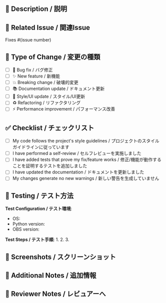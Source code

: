 ## 📝 Description / 説明
<!-- Describe your changes in detail -->
<!-- 変更内容を詳しく説明してください -->

## 🎯 Related Issue / 関連Issue
<!-- Link to the issue this PR addresses -->
<!-- このPRが対応するIssueをリンクしてください -->
Fixes #(issue number)

## 🔄 Type of Change / 変更の種類
<!-- Check all that apply -->
<!-- 該当するものにチェックしてください -->
- [ ] 🐛 Bug fix / バグ修正
- [ ] ✨ New feature / 新機能
- [ ] 💥 Breaking change / 破壊的変更
- [ ] 📚 Documentation update / ドキュメント更新
- [ ] 🎨 Style/UI update / スタイル/UI更新
- [ ] ♻️ Refactoring / リファクタリング
- [ ] ⚡ Performance improvement / パフォーマンス改善

## ✅ Checklist / チェックリスト
<!-- Check all that apply -->
<!-- 完了した項目にチェックしてください -->
- [ ] My code follows the project's style guidelines / プロジェクトのスタイルガイドラインに従っています
- [ ] I have performed a self-review / セルフレビューを実施しました
- [ ] I have added tests that prove my fix/feature works / 修正/機能が動作することを証明するテストを追加しました
- [ ] I have updated the documentation / ドキュメントを更新しました
- [ ] My changes generate no new warnings / 新しい警告を生成していません

## 🧪 Testing / テスト方法
<!-- Describe how you tested your changes -->
<!-- どのようにテストしたか説明してください -->

**Test Configuration / テスト環境**:
- OS: 
- Python version:
- OBS version:

**Test Steps / テスト手順**:
1. 
2. 
3. 

## 📸 Screenshots / スクリーンショット
<!-- If applicable, add screenshots -->
<!-- 該当する場合は、スクリーンショットを追加してください -->

## 💬 Additional Notes / 追加情報
<!-- Any additional information that might be helpful -->
<!-- レビュアーに役立つ追加情報があれば記載してください -->

## 🤝 Reviewer Notes / レビュアーへ
<!-- Specific areas you'd like reviewed -->
<!-- 特に確認してほしい箇所があれば記載してください -->